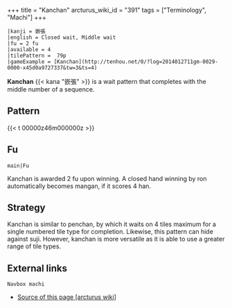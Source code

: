 +++
title = "Kanchan"
arcturus_wiki_id = "391"
tags = ["Terminology", "Machi"]
+++

```machi
|kanji = 嵌張
|english = Closed wait, Middle wait
|fu = 2 fu
|available = 4
|tilePattern =  79p
|gameExample = [Kanchan](http://tenhou.net/0/?log=2014012711gm-0029-0000-x45d0a9727337&tw=3&ts=4)
```

**Kanchan** {{< kana "嵌張" >}} is a wait pattern that completes with the middle number of a
sequence.

## Pattern

{{< t 00000z46m000000z >}}

## Fu

`main|Fu`

Kanchan is awarded 2 fu upon winning. A closed hand winning by ron automatically becomes mangan, if
it scores 4 han.

## Strategy

Kanchan is similar to penchan, by which it waits on 4 tiles maximum for a single numbered tile type
for completion. Likewise, this pattern can hide against suji. However, kanchan is more versatile as
it is able to use a greater range of tile types.

## External links

`Navbox machi`

- [Source of this page [arcturus wiki]](http://arcturus.su/wiki/Kanchan)
